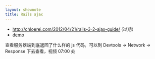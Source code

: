 ```yaml
---
layout: shownote
title: Rails ajax
---
```

- <http://chloerei.com/2012/04/21/rails-3-2-ajax-guide/> (过期）
- [demo](https://github.com/happycasts/episode-66-demo)

查看服务器端到底返回了什么样的 js 代码，可以到 Devtools -> Network -> Response 下去查看，视频 07:00 处

